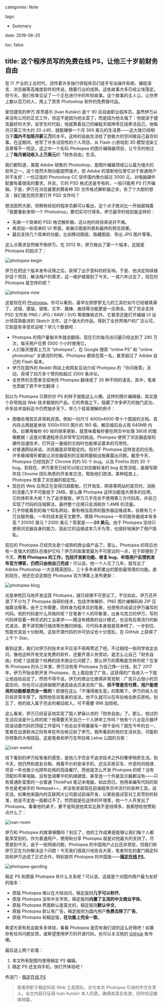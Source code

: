 categories: Note

tags:

- Summary

date: 2019-06-25

toc: false

title: 这个程序员写的免费在线 PS，让他三十岁前财务自由
---

在 IT 产业的上古时代，流传着许多独行侠程序员们徒手写出操作系统、编程语言、浏览器等高难度软件的传说。随着行业的成熟，这些故事大多已经尘埃落定。但今天，我们有幸见证了一个正在进行中的年轻故事。这个故事的主人公，让世界上数以百万的人，用上了昂贵 Photoshop 软件的免费替代品。

家住捷克的伊万·库茨基尔 (Ivan Kutskir) 是个 90 后自由职业程序员。虽然伊万从来没有公司的正式工作，但这不是因为他太菜了，而是因为他太强了：他就读于捷克最好的大学。自学生时代起，他就靠着自己的编程天赋挣零花钱养活自己。他每月只需工作大约 20 小时，就能赚够一个月 300 美元的生活费——这大致已经相当于**国内不加班月薪三万**的水平。这样的自由生活给了他极大的空间做自己喜欢的事。在这期间，他写了许多试验性的个人项目，从 Flash 小游戏到 3D 模型渲染工具等等不一而足。这之中一个名叫 Photopea 的图片编辑器项目，让今天的他过上了**每月被动收入上万美元**的「财务自由」生活。

我们都知道，美国 Adobe 销售的 Photoshop，是图片编辑领域公认最为强大的软件之一。这个庞然大物功能固然强大，但 Adobe 的垄断地位使它对于普通用户并不友好：一份正版的 Photoshop CC 软件国内售价超过 3000 元，对电脑硬件配置有着很高的要求。并且，它的 PSD 格式还是专有的，一般只能用 PS 打开编辑。于是，伊万在浏览器里折腾各种 3D 文件格式解析器之余，有了个大胆的想法：我们能在网页里打开 PSD 文件吗？

想法固然大胆，但稍有经验的程序员都可以看出，这个点子绝对比一开始就喊着「我要重新发明一个 Photoshop」要切实可行得多。伊万最早的规划是这样的：

* 先做一个简单的 PSD 格式解析器，这以他的经验来说并不难。
* 再添加一些简单的 UI 界面，来展示图层列表和最终的预览效果。
* 最后支持几个简单的功能，比如移动图层、隐藏图层、导出 JPG 图片等等。

这么点需求显然难不倒伊万。在 2013 年，伊万做出了第一个版本，这就是 Photopea 的起点了：

![photopea-begin](/images/pp/photopea-begin.jpg)

伊万在把这个版本发布试用之后，获得了出乎意料的好反响。于是，他决定持续维护这个项目，解决用户的需求，这一维护就做到了今天。一晃六年过去了，现在的 Photopea 是怎样的呢？

![photopea-now](/images/pp/photopea-now.png)

这是现在的 [Photopea](https://www.photopea.com)。你可以看到，最早左侧寥寥无几的工具栏如今已经被填满了，滤镜、蒙版、钢笔、文字、魔棒、曲线等功能更是一应俱全。除了完全支持 PSD 文件和 PNG / JPG / RAW / SVG 等图像格式外，它甚至还能打开编辑 UI 设计师耳熟能详的 Sketch 文件。这个强大的作品，得到了全世界用户的广泛认可。它到底有多受欢迎呢？举几个数据吧：

* Photopea 的用户量每半年就会翻倍。现在它的每月访问量已经达到了 280 万次，每天用户花费 5500 个小时使用它。
* 人们每天搜索上万次 “photopea”。在 Google 搜索 “online PS” 和 “online photoshop” 关键词的时候，Photopea 都排在第一名，甚至超过了 Adobe 自己的 Flash 版本。
* 伊万在国外的 Reddit 网站上和网友互动介绍 Photopea 的「你问我答」活动，获得了四万多个赞同和超过 2000 条评论。
* 全世界的志愿者无偿地将 Photopea 翻译成了 35 种不同的语言。其中，笔者也贡献了若干中文翻译 :)

别以为 Photopea 只靠抄抄 PS 的样子就能这么火爆。这样的图片编辑器，其实是个非常挑战 Web 技术极限的产品。它的界面之下，隐藏了许多伊万的独门武功，许多技术指标迄今仍然独步天下。举几个容易理解的例子：

* 图像处理其实非常耗资源。例如一份尺寸 4000x4000 带十个图层的文档，其内存占用就是单张 1000x1000 图片的 160 倍，解压缩后会占用 640MB 内存。如果用每秒 60 帧的频率更新，就意味着每秒要在网页中处理 38GB 的图像数据！这是对普通程序员非常罕见的挑战。Photopea 使用了浏览器底层的硬件加速技术，打开这一量级的文档时也能保证基本的可用性。
* 对普通网站来说，浏览器是非常稳定的。但对于 Photopea 这样变态的应用，许多极端情形都能让浏览器级别的互联网基础设施暴露出问题。截至今天，Photopea 已经找到了 Chrome 的约 50 个 bug，以及 Firefox 的约 30 个 bug。到现在，伊万甚至已经可以绕过浏览器标准的 bug 反馈流程，直接写邮件找 Chrome 团队熟悉的开发者交流，帮助他们改进。某种程度上，Photopea 改善了浏览器的稳定性。
* 现在的 Web 应用正在变得日趋膨胀。打开淘宝、网易等网站的首页时，消耗的流量几乎不可能低于 2MB。那么像 Photopea 这样功能强大得多的应用，它的体积多大呢？为了追求极致，伊万几乎完全不使用第三方代码库，并自己实现了代码的压缩算法，最终整个应用只会消耗你 1.4MB 的流量。
* 几乎你能看到的每个知名网站，都有相当高昂的服务器运维成本。谷歌有几十万台服务器，一年的成本是天文数字。猜猜 Photopea 一年的服务器成本有多高？20000 美元？2000 美元？答案是——**20 美元**。由于 Photopea 坚持只使用浏览器自身的能力，因此它的运维成本几乎为零，也很好地保护了用户隐私。

现在的 Photopea 已经完全是个成熟的商业级产品了。那么，Photopea 的背后也有一支强大的团队在维护它吗？伊万的故事里最为不可思议的一点，在于即便到了今天，**所有 Photopea 的工作，包括开发新功能、修复 bug、听取用户反馈到发布官方博客，仍然只由他自己完成**！可以说，他一个人花了几年，就写出了 Adobe Photoshop 一大支精英团队，三十多年来积累出的那些最常用的功能。直到现在，他还在会定期在 Photopea 官方博客上发布更新：

![photopea-blog](/images/pp/photopea-blog.jpg)

光是单枪匹马地开发运营 Photopea，就已经够不可思议了。不仅如此，伊万还开源了不少为了 Photopea 自研的技术，包括字体解析、PNG 图片编解码和 ZIP 压缩算法等等。由于工作需要，同样身为程序员的笔者，也使用并阅读过伊万编写的代码。他的代码是什么风格的呢？在笔者个人的印象里，出身乌克兰的伊万，写的代码体现着一种苏式的工业美学——既没有精致的设计模式，也没有应用流行的新式语法，更不讲究换行缩进等优雅的排版，可代码本身就是简单明了、一步到位、性能优良且十分耐用。这些开源代码的许可协议也十分宽松，在 GitHub 上获得了上千个 Star。

看到这里，我们对伊万的技术水平应该不用再赘述了吧。不过相信一些同学肯定会问，像他这样开发完全免费的软件，还要开源义务劳动，是怎么让自己「财务自由」的呢？这就是个经典的技术商业化问题了。那么伊万的策略是怎样的呢？在发布 Photopea 的头三年里，伊万没有用 Photopea 为自己挣一分钱。到了 2017 年，伊万开始全职开发 Photopea，在上面投放了广告，这获得的广告收入一下就让他自给自足了。然而不得不说，伊万的商业化做得非常克制：广告只占很小的页面空间，你也可以选择捐赠开通高级会员来去除广告。**但不管是否付费，用户能使用的功能都是完全一致的**！即便在这么「不懂得做生意」的策略下，伊万的收入也已经非常丰厚了。按照他告诉笔者的说法，他不久就可以在布拉格全款买房啦。别忘了，他的收入属于完全的被动收入，可不需要 996 加班呢。

这么看来，伊万已经妥妥地实现了国人梦寐以求的「财务自由」了。那么，他过的生活应该是什么样的呢？他需要天天自己一个人拼命工作吗？他有个八台显示器环绕滚动着代码的顶级工作室吗？他会出手购置豪车一掷千金吗？就在今年的五一，笔者在出游欧洲之际有幸在布拉格见到了伊万。我所看到的他的生活状态，可能和你想象的大相径庭。这是笔者和伊万在布拉格 Letna 公园的合影：

![ivan-ewind](/images/pp/ivan-ewind.jpg)

线下看到的伊万给笔者的感受，是他几乎完全不追求技术之外的奢侈物质生活。到今天，他仍然和朋友合租、用着平价的安卓手机、还没买房买车、作息时间规律、坦言一年也极少光顾布拉格的高级餐厅。而他是怎么开发 Photopea 的呢？没有顶配的苹果电脑、没有低调奢华的机械键盘、甚至连一个外接显示器都没有——只有普通卧室里的一台普通 ThinkPad 笔记本电脑，如此而已。他用来编写代码的软件也是老掉牙的 Notepad++，并没有安装现在前端程序员中流行的各种工具。说实话，如果他来国内的互联网大公司面试前端开发，以某些面试官对工具苛刻的标准，他说不定连一面都过不了。然而就是在这样的环境里，他一个人开发出了 Photopea。看看他的桌子，要不是知道他其实比我不差钱得多，我都想给他赞助点什么了：

![ivan-room](/images/pp/ivan-room.jpg)

伊万和 Photopea 的故事够酷吗？别忘了，他的工作成果是能够让我们每个人都能享受到的。作为普通用户，使用和分享 Photopea 就是对他最大的支持了。尽管直到今天，由于一些网络问题，Photopea 的中国用户占比还非常低，但我们和伊万正在为你解决这个问题！今天我们很高兴地告诉大家，笔者所在的厦门稿定科技和伊万达成了正式合作，特别提供 Photopea 的中国版——**[稿定在线 PS](https://ps.gaoding.com/?hmsr=ivan-intro-ewind)**。

![photopea-gaoding](/images/pp/photopea-gaoding.jpg)

稿定 PS 和原版 Photopea 有什么关系呢？可以说，这就是个对国内用户最为友好的版本：

* 原版 Photopea 难以在大陆访问，稿定版则**几乎可以秒开**。
* 原版 Photopea 没有中文字库，稿定版则**内置了主流的中文商业字体**。
* 原版 Photopea 界面默认是英文的，稿定版则**默认中文**。
* 原版 Photopea 默认有广告，稿定版则为国内用户**免费去除了广告**。
* 原版 Photopea 和稿定版，**在功能上完全一致**。

希望大家有机会能多多体验，看看 Photopea 是否有我们说的这么好用吧！如果你有任何问题反馈，或希望使用伊万的开源代码，也可以关注他的 [GitHub](https://github.com/photopea) 账号噢。

最后送上两个彩蛋：

1. 本文所有配图均使用稿定 PS 编辑。
2. 稿定 PS 还支持手机，快打开体验吧！

传送门 - [稿定在线 PS](https://ps.gaoding.com/?hmsr=ivan-intro-ewind)

> 笔者供职于稿定科技 Web 工具团队，亦为本次 Photopea 引进的中方负责人。全文内容已征得 Ivan Kutskir 本人同意，确保其真实有效，同时欢迎媒体转载。
